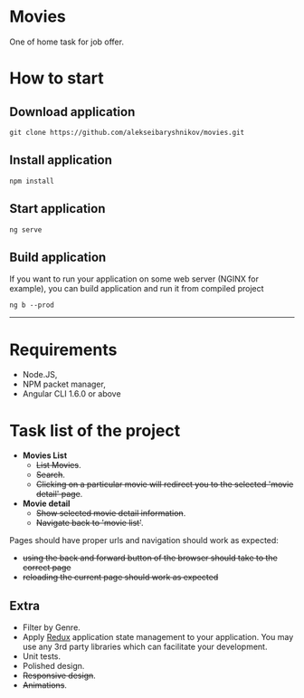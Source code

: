 # Movies

One of home task for job offer.

# How to start

## Download application
`git clone https://github.com/alekseibaryshnikov/movies.git`

## Install application
`npm install`

## Start application
`ng serve`

## Build application
If you want to run your application on some web server (NGINX for example), you can build application and run it from compiled project

`ng b --prod`

***

# Requirements
- Node.JS,
- NPM packet manager,
- Angular CLI 1.6.0 or above

# Task list of the project
- **Movies List**
  - ~~List Movies~~.
  - ~~Search~~.
  - ~~Clicking on a particular movie will redirect you to the selected &#39;movie detail&#39; page~~.
- **Movie detail**
  - ~~Show selected movie detail information~~.
  - ~~Navigate back to &#39;movie list&#39;~~.

Pages should have proper urls and navigation should work as expected:
  * ~~using the back and forward button of the browser should take to the correct page~~
  * ~~reloading the current page should work as expected~~

## Extra
- Filter by Genre.
- Apply [Redux](http://redux.js.org/) application state management to your application. You may use any 3rd party libraries which can facilitate your development.
- Unit tests.
- Polished design.
- ~~Responsive design~~.
- ~~Animations~~.
